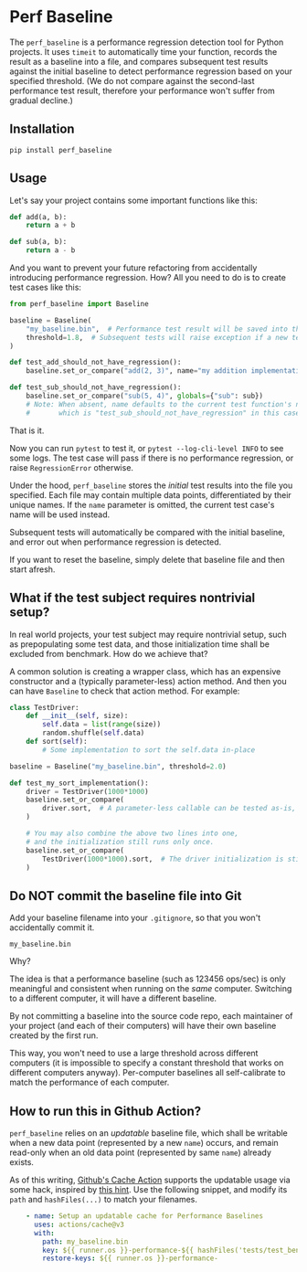 # Perf Baseline

The ``perf_baseline`` is a performance regression detection tool for Python projects.
It uses ``timeit`` to automatically time your function,
records the result as a baseline into a file,
and compares subsequent test results against the initial baseline
to detect performance regression based on your specified threshold.
(We do not compare against the second-last performance test result,
therefore your performance won't suffer from gradual decline.)


## Installation

`pip install perf_baseline`

## Usage

Let's say your project contains some important functions like this:

```python
def add(a, b):
    return a + b

def sub(a, b):
    return a - b
```

And you want to prevent your future refactoring
from accidentally introducing performance regression.
How? All you need to do is to create test cases like this:

```python
from perf_baseline import Baseline

baseline = Baseline(
    "my_baseline.bin",  # Performance test result will be saved into this file
    threshold=1.8,  # Subsequent tests will raise exception if a new test is more than 1.8x slower than the baseline
)

def test_add_should_not_have_regression():
    baseline.set_or_compare("add(2, 3)", name="my addition implementation", globals={"add": add})

def test_sub_should_not_have_regression():
    baseline.set_or_compare("sub(5, 4)", globals={"sub": sub})
    # Note: When absent, name defaults to the current test function's name,
    #       which is "test_sub_should_not_have_regression" in this case
```

That is it.

Now you can run ``pytest`` to test it, or ``pytest --log-cli-level INFO`` to see some logs.
The test case will pass if there is no performance regression, or raise ``RegressionError`` otherwise.

Under the hood, ``perf_baseline`` stores the *initial* test results into the file you specified.
Each file may contain multiple data points, differentiated by their unique names.
If the ``name`` parameter is omitted, the current test case's name will be used instead.

Subsequent tests will automatically be compared with the initial baseline,
and error out when performance regression is detected.

If you want to reset the baseline, simply delete that baseline file and then start afresh.


## What if the test subject requires nontrivial setup?

In real world projects, your test subject may require nontrivial setup,
such as prepopulating some test data,
and those initialization time shall be excluded from benchmark.
How do we achieve that?

A common solution is creating a wrapper class,
which has an expensive constructor and a (typically parameter-less) action method.
And then you can have ``Baseline`` to check that action method.
For example:

```python
class TestDriver:
    def __init__(self, size):
        self.data = list(range(size))
        random.shuffle(self.data)
    def sort(self):
        # Some implementation to sort the self.data in-place

baseline = Baseline("my_baseline.bin", threshold=2.0)

def test_my_sort_implementation():
    driver = TestDriver(1000*1000)
    baseline.set_or_compare(
        driver.sort,  # A parameter-less callable can be tested as-is, without setting globals
    )

    # You may also combine the above two lines into one,
    # and the initialization still runs only once.
    baseline.set_or_compare(
        TestDriver(1000*1000).sort,  # The driver initialization is still done only once
    )
```


## Do NOT commit the baseline file into Git

Add your baseline filename into your ``.gitignore``, so that you won't accidentally commit it.

```
my_baseline.bin
```

Why?

The idea is that a performance baseline (such as 123456 ops/sec) is
only meaningful and consistent when running on the *same* computer.
Switching to a different computer, it will have a different baseline.

By not committing a baseline into the source code repo,
each maintainer of your project (and each of their computers)
will have their own baseline created by the first run.

This way, you won't need to use a large threshold across different computers
(it is impossible to specify a constant threshold that works on different computers anyway).
Per-computer baselines all self-calibrate to match the performance of each computer.


## How to run this in Github Action?

``perf_baseline`` relies on an *updatable* baseline file,
which shall be writable when a new data point (represented by a new ``name``) occurs,
and remain read-only when an old data point (represented by same ``name``) already exists.

As of this writing, [Github's Cache Action](https://github.com/marketplace/actions/cache)
supports the updatable usage via some hack, inspired by
[this hint](https://github.com/actions/toolkit/issues/505#issuecomment-1650290249).
Use the following snippet, and modify its ``path`` and ``hashFiles(...)`` to match your filenames.

```yaml
    - name: Setup an updatable cache for Performance Baselines
      uses: actions/cache@v3
      with:
        path: my_baseline.bin
        key: ${{ runner.os }}-performance-${{ hashFiles('tests/test_benchmark.py') }}
        restore-keys: ${{ runner.os }}-performance-
```

